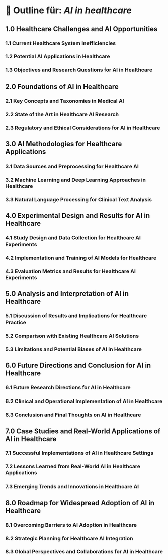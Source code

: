 # 🧭 Outline für: *AI in healthcare*

## 1.0 Healthcare Challenges and AI Opportunities
### 1.1 Current Healthcare System Inefficiencies
### 1.2 Potential AI Applications in Healthcare
### 1.3 Objectives and Research Questions for AI in Healthcare

## 2.0 Foundations of AI in Healthcare
### 2.1 Key Concepts and Taxonomies in Medical AI
### 2.2 State of the Art in Healthcare AI Research
### 2.3 Regulatory and Ethical Considerations for AI in Healthcare

## 3.0 AI Methodologies for Healthcare Applications
### 3.1 Data Sources and Preprocessing for Healthcare AI
### 3.2 Machine Learning and Deep Learning Approaches in Healthcare
### 3.3 Natural Language Processing for Clinical Text Analysis

## 4.0 Experimental Design and Results for AI in Healthcare
### 4.1 Study Design and Data Collection for Healthcare AI Experiments
### 4.2 Implementation and Training of AI Models for Healthcare
### 4.3 Evaluation Metrics and Results for Healthcare AI Experiments

## 5.0 Analysis and Interpretation of AI in Healthcare
### 5.1 Discussion of Results and Implications for Healthcare Practice
### 5.2 Comparison with Existing Healthcare AI Solutions
### 5.3 Limitations and Potential Biases of AI in Healthcare

## 6.0 Future Directions and Conclusion for AI in Healthcare
### 6.1 Future Research Directions for AI in Healthcare
### 6.2 Clinical and Operational Implementation of AI in Healthcare
### 6.3 Conclusion and Final Thoughts on AI in Healthcare

## 7.0 Case Studies and Real-World Applications of AI in Healthcare
### 7.1 Successful Implementations of AI in Healthcare Settings
### 7.2 Lessons Learned from Real-World AI in Healthcare Applications
### 7.3 Emerging Trends and Innovations in Healthcare AI

## 8.0 Roadmap for Widespread Adoption of AI in Healthcare
### 8.1 Overcoming Barriers to AI Adoption in Healthcare
### 8.2 Strategic Planning for Healthcare AI Integration
### 8.3 Global Perspectives and Collaborations for AI in Healthcare
